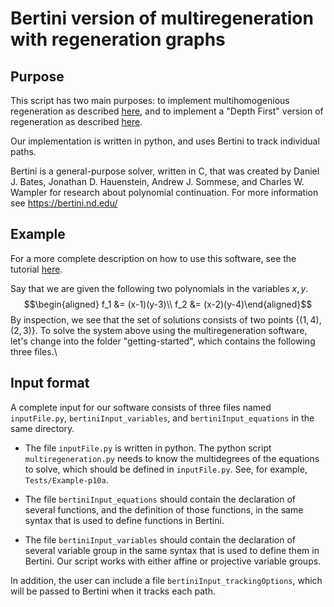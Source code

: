 Bertini version of multiregeneration with regeneration graphs
=============================================================

Purpose
-------

This script has two main purposes: to implement multihomogenious 
regeneration as described [here](https://www3.nd.edu/~jhauenst/preprints/hrMultiHom.pdf), and to implement a "Depth First" 
version of regeneration as described [here](https://arxiv.org/abs/1912.04394).

Our implementation is written in python, and uses Bertini to track 
individual paths.

Bertini is a general-purpose solver, written in C, that was created by
Daniel J. Bates, Jonathan D. Hauenstein, Andrew J. Sommese, and Charles W. Wampler
 for research about polynomial continuation. For more information see
https://bertini.nd.edu/

Example
-------

For a more complete description on how to use this software, see the tutorial [here](https://github.com/colinwcrowley/multiregeneration-tutorial).

Say that we are given the following two polynomials in the variables
$x,y$. $$\begin{aligned}
    f_1 &= (x-1)(y-3)\\
    f_2 &= (x-2)(y-4)\end{aligned}$$ By inspection, we see that the set
of solutions consists of two points $\{ (1,4), (2,3)\}$. To solve the
system above using the multiregeneration software, let's change into the
folder "getting-started", which contains the following three files.\

Input format
------------

A complete input for our software consists of three files named 
`inputFile.py`, `bertiniInput_variables`, and `bertiniInput_equations` 
in the same directory.

 - The file `inputFile.py` is written in python. The python script 
   `multiregeneration.py` needs to know the multidegrees of the 
   equations to solve, which should be defined in `inputFile.py`. See, 
   for example, `Tests/Example-p10a`.

 - The file `bertiniInput_equations` should contain the declaration of 
   several functions, and the definition of those functions, in the same 
   syntax that is used to define functions in Bertini.

 - The file `bertiniInput_variables` should contain the declaration of 
   several variable group in the same 
   syntax that is used to define them in Bertini. Our script works with 
   either affine or projective variable groups.

In addition, the user can include a file `bertiniInput_trackingOptions`, 
which will be passed to Bertini when it tracks each path.

